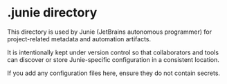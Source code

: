 ﻿# .junie directory

This directory is used by Junie (JetBrains autonomous programmer) for project-related metadata and automation artifacts.

It is intentionally kept under version control so that collaborators and tools can discover or store Junie-specific configuration in a consistent location.

If you add any configuration files here, ensure they do not contain secrets.
